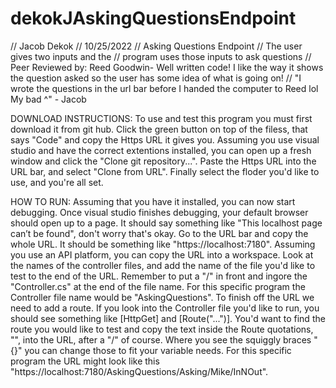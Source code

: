 # dekokJAskingQuestionsEndpoint
// Jacob Dekok
// 10/25/2022
// Asking Questions Endpoint
// The user gives two inputs and the 
// program uses those inputs to ask questions
// Peer Reviewed by: Reed Goodwin- Well written code! I like the way it shows the question asked so the user has some idea of what is going on!
// "I wrote the questions in the url bar before I handed the computer to Reed lol My bad ^" - Jacob

DOWNLOAD INSTRUCTIONS:
To use and test this program you must first download it from git hub.
Click the green button on top of the filess, that says "Code" and copy the Https
URL it gives you. Assuming you use visual studio and have the correct extentions
installed, you can open up a fresh window and click the "Clone git repository...".
Paste the Https URL into the URL bar, and select "Clone from URL". Finally select
the floder you'd like to use, and you're all set.

HOW TO RUN:
Assuming that you have it installed, you can now start debugging. Once visual studio
finishes debugging, your default browser should open up to a page. It should say
something like "This localhost page can’t be found", don't worry that's okay. Go to
the URL bar and copy the whole URL. It should be something like "https://localhost:7180".
Assuming you use an API platform, you can copy the URL into a workspace. Look at the
names of the controller files, and add the name of the file you'd like to test to the end
of the URL. Remember to put a "/" in front and ingore the "Controller.cs" at the end of the
file name. For this specific program the Controller file name would be "AskingQuestions". To finish
off the URL we need to add a route. If you look into the Controller file you'd like to run,
you should see something like [HttpGet] and [Route("...")]. You'd want to find the route
you would like to test and copy the text inside the Route quotations, "", into the URL,
after a "/" of course. Where you see the squiggly braces "{}" you can change those to
fit your variable needs. For this specific program the URL might look like this
"https://localhost:7180/AskingQuestions/Asking/Mike/InNOut".
